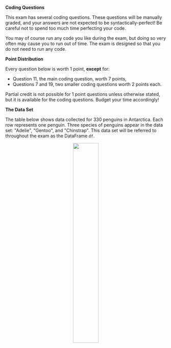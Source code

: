 **Coding Questions**

This exam has several coding questions. These questions will be manually graded, and your answers are not expected to be syntactically-perfect! Be careful not to spend too much time perfecting your code.

You may of course run any code you like during the exam, but doing so very often may cause you to run out of time. The exam is designed so that you do not need to run any code.

**Point Distribution**

Every question below is worth 1 point, **except** for:

- Question 11, the main coding question, worth 7 points,
- Questions 7 and 19, two smaller coding questions worth 2 points each.

Partial credit is not possible for 1 point questions unless otherwise stated, but it is available for the coding questions. Budget your time accordingly!

**The Data Set**

The table below shows data collected for 330 penguins in Antarctica. Each row represents one penguin.  Three species of penguins appear in the data set: "Adelie", "Gentoo", and "Chinstrap". This data set will be referred to throughout the exam as the DataFrame `df`.

<center><img src='../assets/images/fa21-midterm/penguins.png' width=40%></center>